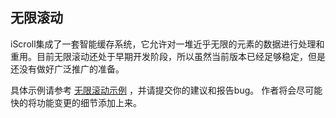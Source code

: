## 无限滚动
iScroll集成了一套智能缓存系统，它允许对一堆近乎无限的元素的数据进行处理和重用。目前无限滚动还处于早期开发阶段，所以虽然当前版本已经足够稳定，但是还没有做好广泛推广的准备。

具体示例请参考 [无限滚动示例](http://lab.cubiq.org/iscroll5/demos/infinite/) ，并请提交你的建议和报告bug。
作者将会尽可能快的将功能变更的细节添加上来。
